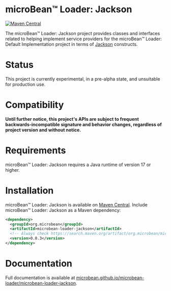 # microBean™ Loader: Jackson

[![Maven Central](https://maven-badges.herokuapp.com/maven-central/org.microbean/microbean-loader-jackson/badge.svg)](https://maven-badges.herokuapp.com/maven-central/org.microbean/microbean-loader-jackson)

The microBean™ Loader: Jackson project provides classes and interfaces
related to helping implement service providers for the microBean™
Loader: Default Implementation project in terms of
[Jackson](https://github.com/FasterXML/jackson-databind) constructs.

# Status

This project is currently experimental, in a pre-alpha state, and
unsuitable for production use.

# Compatibility

**Until further notice, this project's APIs are subject to frequent
backwards-incompatible signature and behavior changes, regardless of
project version and without notice.**

# Requirements

microBean™ Loader: Jackson requires a Java runtime of version 17 or
higher.

# Installation

microBean™ Loader: Jackson is available on [Maven
Central](https://search.maven.org/).  Include microBean™ Loader:
Jackson as a Maven dependency:

```xml
<dependency>
  <groupId>org.microbean</groupId>
  <artifactId>microbean-loader-jackson</artifactId>
  <!-- Always check https://search.maven.org/artifact/org.microbean/microbean-loader-jackson for up-to-date available versions. -->
  <version>0.0.3</version>
</dependency>
```

# Documentation

Full documentation is available at
[microbean.github.io/microbean-loader/microbean-loader-jackson](https://microbean.github.io/microbean-loader/microbean-loader-jackson).
